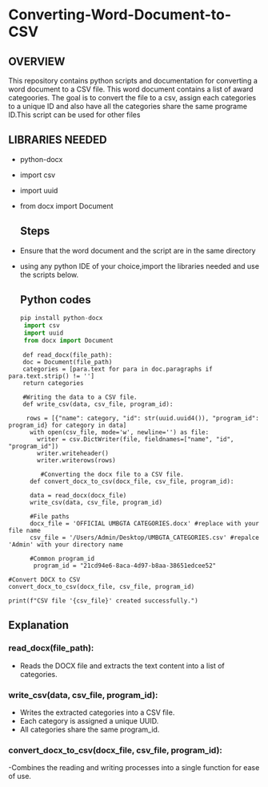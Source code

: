 # Converting-Word-Document-to-CSV

## OVERVIEW
This repository contains python scripts and documentation for converting a word document to a CSV file. 
This word document contains a list of award categoories. The goal is to convert the file to a csv, assign each categories to a unique ID and also have all the categories share the same programe ID.This script can be used for other files 

## LIBRARIES NEEDED
- python-docx
- import csv
- import uuid
- from docx import Document

  ## Steps
- Ensure that the word document and the script are in the same directory
- using any python IDE of your choice,import the libraries needed and use the scripts below.

  ## Python codes

  ```Python
  pip install python-docx
   import csv
   import uuid
   from docx import Document

``` #Reading in the word document
    def read_docx(file_path):
    doc = Document(file_path)
    categories = [para.text for para in doc.paragraphs if para.text.strip() != '']
    return categories

    #Writing the data to a CSV file.
    def write_csv(data, csv_file, program_id):
    
     rows = [{"name": category, "id": str(uuid.uuid4()), "program_id": program_id} for category in data]
      with open(csv_file, mode='w', newline='') as file:
        writer = csv.DictWriter(file, fieldnames=["name", "id", "program_id"])
        writer.writeheader()
        writer.writerows(rows)

         #Converting the docx file to a CSV file.
      def convert_docx_to_csv(docx_file, csv_file, program_id):
   
      data = read_docx(docx_file)
      write_csv(data, csv_file, program_id)

      #File paths
      docx_file = 'OFFICIAL UMBGTA CATEGORIES.docx' #replace with your file name
      csv_file = '/Users/Admin/Desktop/UMBGTA_CATEGORIES.csv' #repalce 'Admin' with your directory name

      #Common program_id
       program_id = "21cd94e6-8aca-4d97-b8aa-38651edcee52"

#Convert DOCX to CSV
convert_docx_to_csv(docx_file, csv_file, program_id)

print(f"CSV file '{csv_file}' created successfully.")
```



## Explanation
### read_docx(file_path):
- Reads the DOCX file and extracts the text content into a list of categories.

### write_csv(data, csv_file, program_id):
 - Writes the extracted categories into a CSV file.
- Each category is assigned a unique UUID.
- All categories share the same program_id.

### convert_docx_to_csv(docx_file, csv_file, program_id):
-Combines the reading and writing processes into a single function for ease of use.
    
